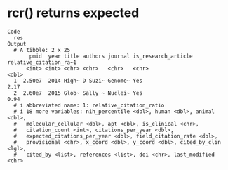 # rcr() returns expected

    Code
      res
    Output
      # A tibble: 2 x 25
           pmid  year title authors journal is_research_article relative_citation_ra~1
          <int> <int> <chr> <chr>   <chr>   <chr>                                <dbl>
      1  2.50e7  2014 High~ D Suzi~ Genome~ Yes                                   2.17
      2  2.60e7  2015 Glob~ Sally ~ Nuclei~ Yes                                   0.94
      # i abbreviated name: 1: relative_citation_ratio
      # i 18 more variables: nih_percentile <dbl>, human <dbl>, animal <dbl>,
      #   molecular_cellular <dbl>, apt <dbl>, is_clinical <chr>,
      #   citation_count <int>, citations_per_year <dbl>,
      #   expected_citations_per_year <dbl>, field_citation_rate <dbl>,
      #   provisional <chr>, x_coord <dbl>, y_coord <dbl>, cited_by_clin <lgl>,
      #   cited_by <list>, references <list>, doi <chr>, last_modified <chr>
